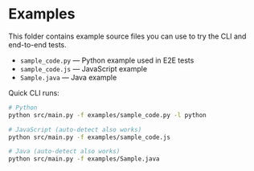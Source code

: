 # Examples

This folder contains example source files you can use to try the CLI and end-to-end tests.

- `sample_code.py` — Python example used in E2E tests
- `sample_code.js` — JavaScript example
- `Sample.java` — Java example

Quick CLI runs:

```bash
# Python
python src/main.py -f examples/sample_code.py -l python

# JavaScript (auto-detect also works)
python src/main.py -f examples/sample_code.js

# Java (auto-detect also works)
python src/main.py -f examples/Sample.java
```
